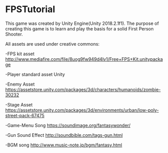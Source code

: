 # FPSTutorial
This game was created by Unity Engine(Unity 2018.2.1f1). The purpose of creating this game is to learn and play the basis for a solid First Person Shooter.

All assets are used under creative commons:

-FPS kit asset
http://www.mediafire.com/file/8uog9fw949d4lv1/Free+FPS+Kit.unitypackage

-Player
standard asset Unity

-Enemy Asset
https://assetstore.unity.com/packages/3d/characters/humanoids/zombie-30232

-Stage Asset
https://assetstore.unity.com/packages/3d/environments/urban/low-poly-street-pack-67475


-Game-Menu Song
https://soundimage.org/fantasywonder/

-Gun Sound Effect
http://soundbible.com/tags-gun.html

-BGM song
http://www.music-note.jp/bgm/fantasy.html

